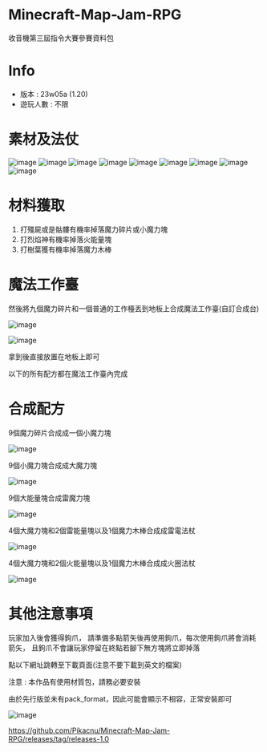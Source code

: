 # Minecraft-Map-Jam-RPG
收音機第三屆指令大賽參賽資料包

# Info
- 版本 : 23w05a (1.20)
- 遊玩人數 : 不限

# 素材及法仗
![image](https://user-images.githubusercontent.com/76525576/216748029-3362d7ea-72e9-47b3-b9c6-c015117c9f41.png)
![image](https://user-images.githubusercontent.com/76525576/216748043-bae6ab12-a54a-4f2e-9749-0ee36cb25530.png)
![image](https://user-images.githubusercontent.com/76525576/216748048-79659ab5-13ce-42ba-af2b-6025c3cb46b3.png)
![image](https://user-images.githubusercontent.com/76525576/216748064-7d7af276-942f-499a-b4d5-95d16158b334.png)
![image](https://user-images.githubusercontent.com/76525576/216748210-f5cf06a6-b7e5-4e9d-98f4-b79c100c6d3e.png)
![image](https://user-images.githubusercontent.com/76525576/216748239-84b5587b-2b6b-4ca7-a49b-050a3474dc14.png)
![image](https://user-images.githubusercontent.com/76525576/216748074-dde73b74-0c74-400c-8c16-fa9568a7bc24.png)
![image](https://user-images.githubusercontent.com/76525576/216748083-347417d3-8b3f-4584-b520-83b0173c7b64.png)
![image](https://user-images.githubusercontent.com/76525576/216748160-b299a007-7262-4223-bd94-0369852a8b59.png)

# 材料獲取
1. 打殭屍或是骷髏有機率掉落魔力碎片或小魔力塊
2. 打烈焰神有機率掉落火能量塊
3. 打樹葉獲有機率掉落魔力木棒

# 魔法工作臺
然後將九個魔力碎片和一個普通的工作檯丟到地板上合成魔法工作臺(自訂合成台)

![image](https://user-images.githubusercontent.com/76525576/216746967-def31863-c4b5-4b48-92c0-16011572ad08.png)

![image](https://user-images.githubusercontent.com/76525576/216748257-7981ddfd-7f3b-4e0c-8f71-dc8d69775746.png)

拿到後直接放置在地板上即可

以下的所有配方都在魔法工作臺內完成

# 合成配方

9個魔力碎片合成成一個小魔力塊

![image](https://user-images.githubusercontent.com/92923578/216677963-bdf5eff1-ca58-4ac6-8959-c22c7d1cc531.png)

9個小魔力塊合成成大魔力塊

![image](https://user-images.githubusercontent.com/92923578/216678276-4c8060a7-7973-4cd0-95b4-b1d8501acd14.png)

9個大能量塊合成雷魔力塊

![image](https://user-images.githubusercontent.com/92923578/216684779-cbab1f3d-97e1-46af-937a-84a53a60347c.png)

4個大魔力塊和2個雷能量塊以及1個魔力木棒合成成雷電法杖

![image](https://user-images.githubusercontent.com/92923578/216678775-c9864f89-dddd-4304-8216-da405522aa83.png)

4個大魔力塊和2個火能量塊以及1個魔力木棒合成成火圈法杖

![image](https://user-images.githubusercontent.com/92923578/216678489-7e0c84dc-5e9c-4bf3-9dfe-08312d2e86de.png)

# 其他注意事項

玩家加入後會獲得鉤爪，
請準備多點箭矢後再使用鉤爪，每次使用鉤爪將會消耗箭矢，
且鉤爪不會讓玩家停留在終點若腳下無方塊將立即掉落

點以下網址跳轉至下載頁面(注意不要下載到英文的檔案)

注意 : 本作品有使用材質包，請務必要安裝

由於先行版並未有pack_format，因此可能會顯示不相容，正常安裝即可

![image](https://user-images.githubusercontent.com/76525576/216748606-48e52164-bd4d-433c-8e5d-573441e5fa6f.png)

https://github.com/Pikacnu/Minecraft-Map-Jam-RPG/releases/tag/releases-1.0
